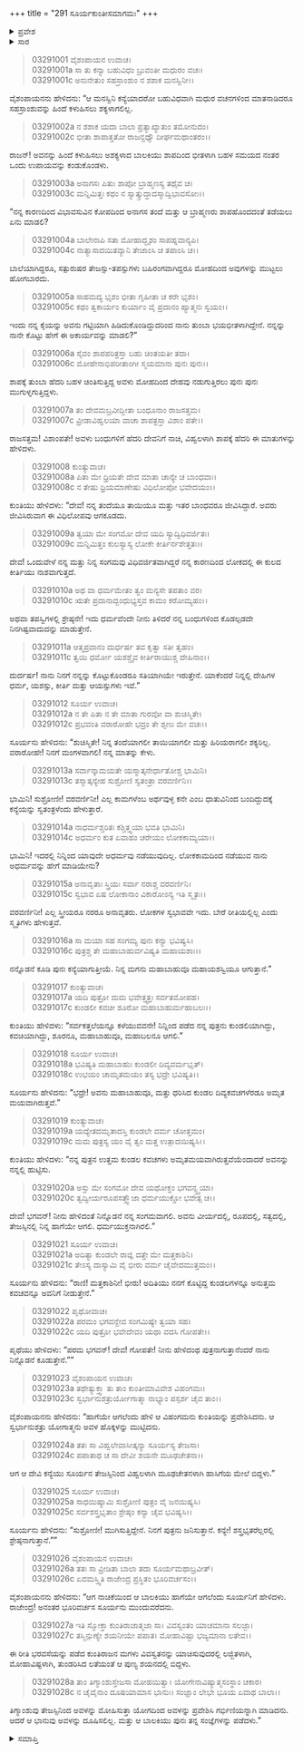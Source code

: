 +++
title = "291 ಸೂರ್ಯಕುಂತೀಸಮಾಗಮಃ"
+++

<details><summary>ಪ್ರವೇಶ</summary>


।।   ಓಂ ಓಂ ನಮೋ ನಾರಾಯಣಾಯ।।   ಶ್ರೀ ವೇದವ್ಯಾಸಾಯ ನಮಃ ।।

ಶ್ರೀ ಕೃಷ್ಣದ್ವೈಪಾಯನ ವೇದವ್ಯಾಸ ವಿರಚಿತ  

**ಶ್ರೀ ಮಹಾಭಾರತ**

**ಆರಣ್ಯಕ ಪರ್ವ**

**ಕುಂಡಲಾಹರಣ ಪರ್ವ**

**ಅಧ್ಯಾಯ 291**

</details>


<details><summary>ಸಾರ</summary>

ಕುಂತಿಯನ್ನು ಸೇರಿ ಅವಳಿಗೆ ಗರ್ಭವನ್ನಿತ್ತು ಸೂರ್ಯನು ಅಂತರ್ಧಾನನಾದುದು (1-26).

</details>


> 03291001 ವೈಶಂಪಾಯನ ಉವಾಚ।  
03291001a ಸಾ ತು ಕನ್ಯಾ ಬಹುವಿಧಂ ಬ್ರುವಂತೀ ಮಧುರಂ ವಚಃ।  
03291001c ಅನುನೇತುಂ ಸಹಸ್ರಾಂಶುಂ ನ ಶಶಾಕ ಮನಸ್ವಿನೀ।।

ವೈಶಂಪಾಯನನು ಹೇಳಿದನು: “ಆ ಮನಸ್ವಿನಿ ಕನ್ಯೆಯಾದರೋ ಬಹುವಿಧವಾಗಿ ಮಧುರ ವಚನಗಳಿಂದ ಮಾತನಾಡಿದರೂ ಸಹಸ್ರಾಂಶುವನ್ನು ಹಿಂದೆ ಕಳುಹಿಸಲು ಶಕ್ಯಳಾಗಲಿಲ್ಲ.

> 03291002a ನ ಶಶಾಕ ಯದಾ ಬಾಲಾ ಪ್ರತ್ಯಾಖ್ಯಾತುಂ ತಮೋನುದಂ।  
03291002c ಭೀತಾ ಶಾಪಾತ್ತತೋ ರಾಜನ್ದಧ್ಯೌ ದೀರ್ಘಮಥಾಂತರಂ।।

ರಾಜನ್! ಅವನನ್ನು ಹಿಂದೆ ಕಳುಹಿಸಲು ಅಶಕ್ಯಳಾದ ಬಾಲಕಿಯು ಶಾಪದಿಂದ ಭೀತಳಾಗಿ ಬಹಳ ಸಮಯದ ನಂತರ ಒಂದು ಉಪಾಯವನ್ನು ಕಂಡುಕೊಂಡಳು.

> 03291003a ಅನಾಗಸಃ ಪಿತುಃ ಶಾಪೋ ಬ್ರಾಹ್ಮಣಸ್ಯ ತಥೈವ ಚ।  
03291003c ಮನ್ನಿಮಿತ್ತಃ ಕಥಂ ನ ಸ್ಯಾತ್ಕ್ರುದ್ಧಾದಸ್ಮಾದ್ವಿಭಾವಸೋಃ।।

“ನನ್ನ ಕಾರಣದಿಂದ ವಿಭಾವಸುವಿನ ಕೋಪದಿಂದ ಅನಾಗಸ ತಂದೆ ಮತ್ತು ಆ ಬ್ರಾಹ್ಮಣರು ಶಾಪಹೊಂದದಂತೆ ತಡೆಯಲು ಏನು ಮಾಡಲಿ?

> 03291004a ಬಾಲೇನಾಪಿ ಸತಾ ಮೋಹಾದ್ಭೃಶಂ ಸಾಪಹ್ನವಾನ್ಯಪಿ।  
03291004c ನಾತ್ಯಾಸಾದಯಿತವ್ಯಾನಿ ತೇಜಾಂಸಿ ಚ ತಪಾಂಸಿ ಚ।।

ಬಾಲೆಯಾಗಿದ್ದರೂ, ಸತ್ಪುರುಷರ ತೇಜಸ್ಸು-ತಪಸ್ಸುಗಳು ಬಹಿರಂಗವಾಗಿದ್ದರೂ ಮೋಹದಿಂದ ಅವುಗಳನ್ನು ಮುಟ್ಟಲು ಹೋಗಬಾರದು.

> 03291005a ಸಾಹಮದ್ಯ ಭೃಶಂ ಭೀತಾ ಗೃಹೀತಾ ಚ ಕರೇ ಭೃಶಂ।  
03291005c ಕಥಂ ತ್ವಕಾರ್ಯಂ ಕುರ್ಯಾಂ ವೈ ಪ್ರದಾನಂ ಹ್ಯಾತ್ಮನಃ ಸ್ವಯಂ।।

ಇಂದು ನನ್ನ ಕೈಯನ್ನು ಅವನು ಗಟ್ಟಿಯಾಗಿ ಹಿಡಿದುಕೊಂಡಿದ್ದುದರಿಂದ ನಾನು ತುಂಬಾ ಭಯಭೀತಳಾಗಿದ್ದೇನೆ. ನನ್ನನ್ನು ನಾನೇ ಕೊಟ್ಟು ಹೇಗೆ ಈ ಅಕಾರ್ಯವನ್ನು ಮಾಡಲಿ?”

> 03291006a ಸೈವಂ ಶಾಪಪರಿತ್ರಸ್ತಾ ಬಹು ಚಿಂತಯತೀ ತದಾ।  
03291006c ಮೋಹೇನಾಭಿಪರೀತಾಂಗೀ ಸ್ಮಯಮಾನಾ ಪುನಃ ಪುನಃ।।

ಶಾಪಕ್ಕೆ ತುಂಬಾ ಹೆದರಿ ಬಹಳ ಚಿಂತಿಸುತ್ತಿದ್ದ ಅವಳು ಮೋಹದಿಂದ ದೇಹವು ನಡುಗುತ್ತಿರಲು ಪುನಃ ಪುನಃ ಮುಗುಳ್ನಗುತ್ತಿದ್ದಳು.

> 03291007a ತಂ ದೇವಮಬ್ರವೀದ್ಭೀತಾ ಬಂಧೂನಾಂ ರಾಜಸತ್ತಮ।  
03291007c ವ್ರೀಡಾವಿಹ್ವಲಯಾ ವಾಚಾ ಶಾಪತ್ರಸ್ತಾ ವಿಶಾಂ ಪತೇ।।

ರಾಜಸತ್ತಮ! ವಿಶಾಂಪತೇ! ಅವಳು ಬಂಧುಗಳಿಗೆ ಹೆದರಿ ದೇವನಿಗೆ ನಾಚಿ, ವಿಹ್ವಲಳಾಗಿ ಶಾಪಕ್ಕೆ ಹೆದರಿ ಈ ಮಾತುಗಳನ್ನು ಹೇಳಿದಳು.

> 03291008 ಕುಂತ್ಯುವಾಚ।  
03291008a ಪಿತಾ ಮೇ ಧ್ರಿಯತೇ ದೇವ ಮಾತಾ ಚಾನ್ಯೇ ಚ ಬಾಂಧವಾಃ।   
03291008c ನ ತೇಷು ಧ್ರಿಯಮಾಣೇಷು ವಿಧಿಲೋಪೋ ಭವೇದಯಂ।।

ಕುಂತಿಯು ಹೇಳಿದಳು: “ದೇವ! ನನ್ನ ತಂದೆಯೂ ತಾಯಿಯೂ ಮತ್ತು ಇತರ ಬಾಂಧವರೂ ಜೀವಿಸಿದ್ದಾರೆ. ಅವರು ಜೀವಿಸಿರುವಾಗ ಈ ವಿಧಿಲೋಪವು ಆಗಕೂಡದು.

> 03291009a ತ್ವಯಾ ಮೇ ಸಂಗಮೋ ದೇವ ಯದಿ ಸ್ಯಾದ್ವಿಧಿವರ್ಜಿತಃ।  
03291009c ಮನ್ನಿಮಿತ್ತಂ ಕುಲಸ್ಯಾಸ್ಯ ಲೋಕೇ ಕೀರ್ತಿರ್ನಶೇತ್ತತಃ।।

ದೇವ! ಒಂದುವೇಳೆ ನನ್ನ ಮತ್ತು ನಿನ್ನ ಸಂಗಮವು ವಿಧಿವರ್ಜಿತವಾಗಿದ್ದರೆ ನನ್ನ ಕಾರಣದಿಂದ ಲೋಕದಲ್ಲಿ ಈ ಕುಲದ ಕೀರ್ತಿಯು ನಾಶವಾಗುತ್ತದೆ.

> 03291010a ಅಥ ವಾ ಧರ್ಮಮೇತಂ ತ್ವಂ ಮನ್ಯಸೇ ತಪತಾಂ ವರ।  
03291010c ಋತೇ ಪ್ರದಾನಾದ್ಬಂಧುಭ್ಯಸ್ತವ ಕಾಮಂ ಕರೋಮ್ಯಹಂ।।

ಅಥವಾ ತಪಸ್ವಿಗಳಲ್ಲಿ ಶ್ರೇಷ್ಠನೇ! ಇದು ಧರ್ಮವೆಂದೇ ನೀನು ತಿಳಿದರೆ ನನ್ನ ಬಂಧುಗಳಿಂದ ಕೊಡಲ್ಪಡದೇ ನಿನಗಿಷ್ಟವಾದುದನ್ನು ಮಾಡುತ್ತೇನೆ.

> 03291011a ಆತ್ಮಪ್ರದಾನಂ ದುರ್ಧರ್ಷ ತವ ಕೃತ್ವಾ ಸತೀ ತ್ವಹಂ।  
03291011c ತ್ವಯಿ ಧರ್ಮೋ ಯಶಶ್ಚೈವ ಕೀರ್ತಿರಾಯುಶ್ಚ ದೇಹಿನಾಂ।।

ದುರ್ದರ್ಷ! ನಾನು ನಿನಗೆ ನನ್ನನ್ನು ಕೊಟ್ಟುಕೊಂಡರೂ ಸತಿಯಾಗಿಯೇ ಇರುತ್ತೇನೆ. ಯಾಕೆಂದರೆ ನಿನ್ನಲ್ಲಿ ದೇಹಿಗಳ ಧರ್ಮ, ಯಶಸ್ಸು, ಕೀರ್ತಿ ಮತ್ತು ಆಯಸ್ಸುಗಳು ಇವೆ.”

> 03291012 ಸೂರ್ಯ ಉವಾಚ।  
03291012a ನ ತೇ ಪಿತಾ ನ ತೇ ಮಾತಾ ಗುರವೋ ವಾ ಶುಚಿಸ್ಮಿತೇ।   
03291012c ಪ್ರಭವಂತಿ ವರಾರೋಹೇ ಭದ್ರಂ ತೇ ಶೃಣು ಮೇ ವಚಃ।।

ಸೂರ್ಯನು ಹೇಳಿದನು: “ಶುಚಿಸ್ಮಿತೇ! ನಿನ್ನ ತಂದೆಯಾಗಲೀ ತಾಯಿಯಾಗಲೀ ಮತ್ತು ಹಿರಿಯರಾಗಲೀ ಶಕ್ಯರಿಲ್ಲ. ವರಾರೋಹೇ! ನಿನಗೆ ಮಂಗಳವಾಗಲಿ! ನನ್ನ ಮಾತನ್ನು ಕೇಳು.

> 03291013a ಸರ್ವಾನ್ಕಾಮಯತೇ ಯಸ್ಮಾತ್ಕನೇರ್ಧಾತೋಶ್ಚ ಭಾಮಿನಿ।  
03291013c ತಸ್ಮಾತ್ಕನ್ಯೇಹ ಸುಶ್ರೋಣಿ ಸ್ವತಂತ್ರಾ ವರವರ್ಣಿನಿ।।

ಭಾಮಿನಿ! ಸುಶ್ರೋಣೀ! ವರವರ್ಣಿನೀ! ಎಲ್ಲ ಕಾಮಗಳೆಂಬ ಅರ್ಥವುಳ್ಳ ಕನೇ ಎಂಬ ಧಾತುವಿನಿಂದ ಬಂದಿದ್ದುದಕ್ಕೆ ಕನ್ಯೆಯನ್ನು ಸ್ವತಂತ್ರಳೆಂದು ಹೇಳುತ್ತಾರೆ.

> 03291014a ನಾಧರ್ಮಶ್ಚರಿತಃ ಕಶ್ಚಿತ್ತ್ವಯಾ ಭವತಿ ಭಾಮಿನಿ।  
03291014c ಅಧರ್ಮಂ ಕುತ ಏವಾಹಂ ಚರೇಯಂ ಲೋಕಕಾಮ್ಯಯಾ।।

ಭಾಮಿನಿ! ಇದರಲ್ಲಿ ನಿನ್ನಿಂದ ಯಾವುದೇ ಅಧರ್ಮವು ನಡೆಯುವುದಿಲ್ಲ. ಲೋಕಕಾಮದಿಂದ ನಡೆಯುವ ನಾನು ಅಧರ್ಮವನ್ನು ಹೇಗೆ ಮಾಡಿಯೇನು?

> 03291015a ಅನಾವೃತಾಃ ಸ್ತ್ರಿಯಃ ಸರ್ವಾ ನರಾಶ್ಚ ವರವರ್ಣಿನಿ।  
03291015c ಸ್ವಭಾವ ಏಷ ಲೋಕಾನಾಂ ವಿಕಾರೋಽನ್ಯ ಇತಿ ಸ್ಮೃತಃ।।

ವರವರ್ಣಿನೀ! ಎಲ್ಲ ಸ್ತ್ರೀಯರೂ ನರರೂ ಅನಾವೃತರು. ಲೋಕಗಳ ಸ್ವಭಾವವೇ ಇದು. ಬೇರೆ ರೀತಿಯಲ್ಲಿಲ್ಲ ಎಂದು ಸ್ಮೃತಿಗಳು ಹೇಳುತ್ತವೆ.

> 03291016a ಸಾ ಮಯಾ ಸಹ ಸಂಗಮ್ಯ ಪುನಃ ಕನ್ಯಾ ಭವಿಷ್ಯಸಿ।  
03291016c ಪುತ್ರಶ್ಚ ತೇ ಮಹಾಬಾಹುರ್ವವಿಷ್ಯತಿ ಮಹಾಯಶಾಃ।।

ನನ್ನೊಡನೆ ಕೂಡಿ ಪುನಃ ಕನ್ಯೆಯಾಗುತ್ತೀಯೆ. ನಿನ್ನ ಮಗನು ಮಹಾಬಾಹುವೂ ಮಹಾಯಶಸ್ವಿಯೂ ಆಗುತ್ತಾನೆ.”

> 03291017 ಕುಂತ್ಯುವಾಚ।  
03291017a ಯದಿ ಪುತ್ರೋ ಮಮ ಭವೇತ್ತ್ವತ್ತಃ ಸರ್ವತಮೋಪಹ।  
03291017c ಕುಂಡಲೀ ಕವಚೀ ಶೂರೋ ಮಹಾಬಾಹುರ್ಮಹಾಬಲಃ।।

ಕುಂತಿಯು ಹೇಳಿದಳು: “ಸರ್ವಕತ್ತಲೆಯನ್ನೂ ಕಳೆಯುವವನೇ! ನಿನ್ನಿಂದ ಪಡೆದ ನನ್ನ ಪುತ್ರನು ಕುಂಡಲಿಯಾಗಿದ್ದು, ಕವಚಿಯಾಗಿದ್ದು, ಶೂರನೂ, ಮಹಾಬಾಹುವೂ, ಮಹಾಬಲನೂ ಆಗಲಿ.”

> 03291018 ಸೂರ್ಯ ಉವಾಚ।  
03291018a ಭವಿಷ್ಯತಿ ಮಹಾಬಾಹುಃ ಕುಂಡಲೀ ದಿವ್ಯವರ್ಮಭೃತ್।  
03291018c ಉಭಯಂ ಚಾಮೃತಮಯಂ ತಸ್ಯ ಭದ್ರೇ ಭವಿಷ್ಯತಿ।।

ಸೂರ್ಯನು ಹೇಳಿದನು: “ಭದ್ರೇ! ಅವನು ಮಹಾಬಾಹುವೂ, ಮತ್ತು ಧರಿಸಿದ ಕುಂಡಲ ದಿವ್ಯಕವಚಗಳೆರಡೂ ಅಮೃತ ಮಯವಾಗಿರುತ್ತವೆ.”

> 03291019 ಕುಂತ್ಯುವಾಚ।  
03291019a ಯದ್ಯೇತದಮೃತಾದಸ್ತಿ ಕುಂಡಲೇ ವರ್ಮ ಚೋತ್ತಮಂ।  
03291019c ಮಮ ಪುತ್ರಸ್ಯ ಯಂ ವೈ ತ್ವಂ ಮತ್ತ ಉತ್ಪಾದಯಿಷ್ಯಸಿ।।

ಕುಂತಿಯು ಹೇಳಿದಳು: “ನನ್ನ ಪುತ್ರನ ಉತ್ತಮ ಕುಂಡಲ ಕವಚಗಳು ಅಮೃತಮಯವಾಗಿರುತ್ತವೆಯೆಂದಾದರೆ ಅವನನ್ನು ನನ್ನಲ್ಲಿ ಹುಟ್ಟಿಸು.

> 03291020a ಅಸ್ತು ಮೇ ಸಂಗಮೋ ದೇವ ಯಥೋಕ್ತಂ ಭಗವನ್ಸ್ತ್ವಯಾ।  
03291020c ತ್ವದ್ವೀರ್ಯರೂಪಸತ್ತ್ವೌಜಾ ಧರ್ಮಯುಕ್ತೋ ಭವೇತ್ಸ ಚ।।

ದೇವ! ಭಗವನ್! ನೀನು ಹೇಳಿದಂತೆ ನಿನ್ನೊಡನೆ ನನ್ನ ಸಂಗಮವಾಗಲಿ. ಅವನು ವೀರ್ಯದಲ್ಲಿ, ರೂಪದಲ್ಲಿ, ಸತ್ವದಲ್ಲಿ, ತೇಜಸ್ಸಿನಲ್ಲಿ ನಿನ್ನ ಹಾಗೆಯೇ ಆಗಲಿ. ಧರ್ಮಯುಕ್ತನಾಗಿರಲಿ.”

> 03291021 ಸೂರ್ಯ ಉವಾಚ।  
03291021a ಅದಿತ್ಯಾ ಕುಂಡಲೇ ರಾಜ್ಞಿ ದತ್ತೇ ಮೇ ಮತ್ತಕಾಶಿನಿ।  
03291021c ತೇಽಸ್ಯ ದಾಸ್ಯಾಮಿ ವೈ ಭೀರು ವರ್ಮ ಚೈವೇದಮುತ್ತಮಂ।।

ಸೂರ್ಯನು ಹೇಳಿದನು: “ರಾಣಿ! ಮತ್ತಕಾಶಿನೀ! ಭೀರು! ಅದಿತಿಯು ನನಗೆ ಕೊಟ್ಟಿದ್ದ ಕುಂಡಲಗಳನ್ನೂ ಅನುತ್ತಮ ಕವಚವನ್ನೂ ಅವನಿಗೆ ನೀಡುತ್ತೇನೆ.”

> 03291022 ಪೃಥೋವಾಚ।  
03291022a ಪರಮಂ ಭಗವನ್ದೇವ ಸಂಗಮಿಷ್ಯೇ ತ್ವಯಾ ಸಹ।  
03291022c ಯದಿ ಪುತ್ರೋ ಭವೇದೇವಂ ಯಥಾ ವದಸಿ ಗೋಪತೇ।।

ಪೃಥೆಯು ಹೇಳಿದಳು: “ಪರಮ ಭಗವನ್! ದೇವ! ಗೋಪತೇ! ನೀನು ಹೇಳಿದಂಥ ಪುತ್ರನಾಗುತ್ತಾನೆಂದರೆ ನಾನು ನಿನ್ನೊಡನೆ ಕೂಡುತ್ತೇನೆ.””

> 03291023 ವೈಶಂಪಾಯನ ಉವಾಚ।  
03291023a ತಥೇತ್ಯುಕ್ತ್ವಾ ತು ತಾಂ ಕುಂತೀಮಾವಿವೇಶ ವಿಹಂಗಮಃ।  
03291023c ಸ್ವರ್ಭಾನುಶತ್ರುರ್ಯೋಗಾತ್ಮಾ ನಾಭ್ಯಾಂ ಪಸ್ಪರ್ಶ ಚೈವ ತಾಂ।।

ವೈಶಂಪಾಯನನು ಹೇಳಿದನು: “ಹಾಗೆಯೇ ಆಗಲೆಂದು ಹೇಳಿ ಆ ವಿಹಂಗಮನು ಕುಂತಿಯನ್ನು ಪ್ರವೇಶಿಸಿದನು. ಆ ಸ್ವರ್ಭಾನುಶತ್ರು ಯೋಗಾತ್ಮನು ಅವಳ ಹೊಕ್ಕಳನ್ನು ಮುಟ್ಟಿದನು.

> 03291024a ತತಃ ಸಾ ವಿಹ್ವಲೇವಾಸೀತ್ಕನ್ಯಾ ಸೂರ್ಯಸ್ಯ ತೇಜಸಾ।  
03291024c ಪಪಾತಾಥ ಚ ಸಾ ದೇವೀ ಶಯನೇ ಮೂಢಚೇತನಾ।।

ಆಗ ಆ ದೇವಿ ಕನ್ಯೆಯು ಸೂರ್ಯನ ತೇಜಸ್ಸಿನಿಂದ ವಿಹ್ವಲಳಾಗಿ ಮೂಢಚೇತನಳಾಗಿ ಹಾಸಿಗೆಯ ಮೇಲೆ ಬಿದ್ದಳು.”

> 03291025 ಸೂರ್ಯ ಉವಾಚ।  
03291025a ಸಾಧಯಿಷ್ಯಾಮಿ ಸುಶ್ರೋಣಿ ಪುತ್ರಂ ವೈ ಜನಯಿಷ್ಯಸಿ।  
03291025c ಸರ್ವಶಸ್ತ್ರಭೃತಾಂ ಶ್ರೇಷ್ಠಂ ಕನ್ಯಾ ಚೈವ ಭವಿಷ್ಯಸಿ।।

ಸೂರ್ಯನು ಹೇಳಿದನು: “ಸುಶ್ರೋಣೀ! ಮುಗಿಸುತ್ತಿದ್ದೇನೆ. ನಿನಗೆ ಪುತ್ರನು ಜನಿಸುತ್ತಾನೆ. ಕನ್ಯೇ! ಶಸ್ತ್ರಭೃತರೆಲ್ಲರಲ್ಲಿ ಶ್ರೇಷ್ಠನಾಗುತ್ತಾನೆ.””

> 03291026 ವೈಶಂಪಾಯನ ಉವಾಚ।  
03291026a ತತಃ ಸಾ ವ್ರೀಡಿತಾ ಬಾಲಾ ತದಾ ಸೂರ್ಯಮಥಾಬ್ರವೀತ್।  
03291026c ಏವಮಸ್ತ್ವಿತಿ ರಾಜೇಂದ್ರ ಪ್ರಸ್ಥಿತಂ ಭೂರಿವರ್ಚಸಂ।।

ವೈಶಂಪಾಯನನು ಹೇಳಿದನು: “ಆಗ ನಾಚಿಕೆಯಿಂದ ಆ ಬಾಲಕಿಯು ಹಾಗೆಯೇ ಆಗಲೆಂದು ಸೂರ್ಯನಿಗೆ ಹೇಳಿದಳು. ರಾಜೇಂದ್ರ! ಅನಂತರ ಭೂರಿವರ್ಚಸ ಸೂರ್ಯನು ಮುಂದುವರೆದನು.

> 03291027a ಇತಿ ಸ್ಮೋಕ್ತಾ ಕುಂತಿರಾಜಾತ್ಮಜಾ ಸಾ।
	ವಿವಸ್ವಂತಂ ಯಾಚಮಾನಾ ಸಲಜ್ಜಾ।  
> 03291027c ತಸ್ಮಿನ್ಪುಣ್ಯೇ ಶಯನೀಯೇ ಪಪಾತ।
	ಮೋಹಾವಿಷ್ಟಾ ಭಜ್ಯಮಾನಾ ಲತೇವ।।  

ಈ ರೀತಿ ಭರವಸೆಯನ್ನು ಪಡೆದ ಕುಂತಿರಾಜನ ಮಗಳು ವಿವಸ್ವತನನ್ನು ಯಾಚಿಸುವುದರಲ್ಲಿ ಲಜ್ಜಿತಳಾಗಿ, ಮೋಹಾವಿಷ್ಟಳಾಗಿ, ತುಂಡರಿಸಿದ ಲತೆಯಂತೆ ಆ ಪುಣ್ಯ ಶಯನದಲ್ಲಿ ಬಿದ್ದಳು.

> 03291028a ತಾಂ ತಿಗ್ಮಾಂಶುಸ್ತೇಜಸಾ ಮೋಹಯಿತ್ವಾ।
	ಯೋಗೇನಾವಿಷ್ಯಾತ್ಮಸಂಸ್ಥಾಂ ಚಕಾರ।  
> 03291028c ನ ಚೈವೈನಾಂ ದೂಷಯಾಮಾಸ ಭಾನುಃ।
	ಸಂಜ್ಞಾಂ ಲೇಭೇ ಭೂಯ ಏವಾಥ ಬಾಲಾ।।  

ತಿಗ್ಮಾಂಶುವು ತೇಜಸ್ಸಿನಿಂದ ಅವಳನ್ನು ಮೋಹಿಸುತ್ತಾ ಯೋಗದಿಂದ ಅವಳನ್ನು ಪ್ರವೇಶಿಸಿ ಗರ್ಭಿಣಿಯನ್ನಾಗಿ ಮಾಡಿದನು. ಆದರೆ ಆ ಭಾನುವು ಅವಳನ್ನು ದೂಷಿಸಲಿಲ್ಲ. ಮತ್ತು ಆ ಬಾಲಕಿಯು ಪುನಃ ತನ್ನ ಸಂಜ್ಞೆಗಳನ್ನು ಪಡೆದಳು.”


<details><summary>ಸಮಾಪ್ತಿ</summary>


ಇತಿ ಶ್ರೀ ಮಹಾಭಾರತೇ ಆರಣ್ಯಕ ಪರ್ವಣಿ ಕುಂಡಲಾಹರಣ ಪರ್ವಣಿ ಸೂರ್ಯಕುಂತೀಸಮಾಗಮೇ ಏಕನವತ್ಯಧಿಕದ್ವಿಶತತಮೋಽಧ್ಯಾಯಃ।  
ಇದು ಮಹಾಭಾರತದ ಆರಣ್ಯಕ ಪರ್ವದಲ್ಲಿ ಕುಂಡಲಾಹರಣ ಪರ್ವದಲ್ಲಿ ಸೂರ್ಯಕುಂತೀಸಮಾಗಮದಲ್ಲಿ ಇನ್ನೂರಾತೊಂಭತ್ತೊಂದನೆಯ ಅಧ್ಯಾಯವು.


</details>
